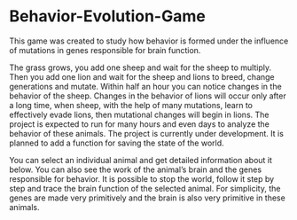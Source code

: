 # Behavior-Evolution-Game

This game was created to study how behavior is formed under the influence of mutations in genes responsible for brain function.

The grass grows, you add one sheep and wait for the sheep to multiply. Then you add one lion and wait for the sheep and lions to breed, change generations and mutate. Within half an hour you can notice changes in the behavior of the sheep. Changes in the behavior of lions will occur only after a long time, when sheep, with the help of many mutations, learn to effectively evade lions, then mutational changes will begin in lions. The project is expected to run for many hours and even days to analyze the behavior of these animals. The project is currently under development. It is planned to add a function for saving the state of the world.

You can select an individual animal and get detailed information about it below. You can also see the work of the animal’s brain and the genes responsible for behavior. It is possible to stop the world, follow it step by step and trace the brain function of the selected animal. For simplicity, the genes are made very primitively and the brain is also very primitive in these animals.
